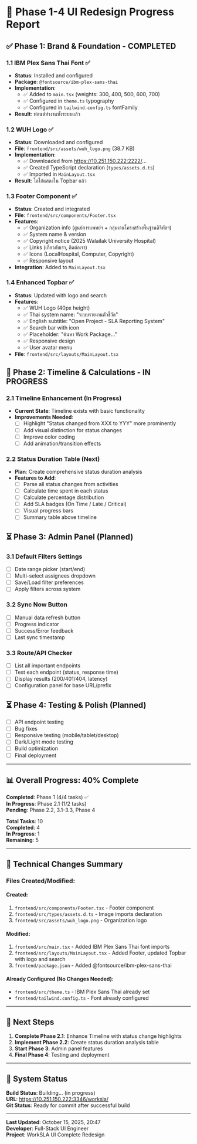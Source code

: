 # 🚀 Phase 1-4 UI Redesign Progress Report

## ✅ Phase 1: Brand & Foundation - COMPLETED

### 1.1 IBM Plex Sans Thai Font ✅
- **Status**: Installed and configured
- **Package**: `@fontsource/ibm-plex-sans-thai`
- **Implementation**:
  - ✅ Added to `main.tsx` (weights: 300, 400, 500, 600, 700)
  - ✅ Configured in `theme.ts` typography
  - ✅ Configured in `tailwind.config.ts` fontFamily
- **Result**: ฟอนต์ทำงานทั้งระบบแล้ว

### 1.2 WUH Logo ✅
- **Status**: Downloaded and configured
- **File**: `frontend/src/assets/wuh_logo.png` (38.7 KB)
- **Implementation**:
  - ✅ Downloaded from https://10.251.150.222:2222/...
  - ✅ Created TypeScript declaration (`types/assets.d.ts`)
  - ✅ Imported in `MainLayout.tsx`
- **Result**: โลโก้แสดงใน Topbar แล้ว

### 1.3 Footer Component ✅
- **Status**: Created and integrated
- **File**: `frontend/src/components/Footer.tsx`
- **Features**:
  - ✅ Organization info (ศูนย์การแพทย์ฯ + กลุ่มงานโครงสร้างพื้นฐานดิจิทัลฯ)
  - ✅ System name & version
  - ✅ Copyright notice (2025 Walailak University Hospital)
  - ✅ Links (เกี่ยวกับเรา, ติดต่อเรา)
  - ✅ Icons (LocalHospital, Computer, Copyright)
  - ✅ Responsive layout
- **Integration**: Added to `MainLayout.tsx`

### 1.4 Enhanced Topbar ✅
- **Status**: Updated with logo and search
- **Features**:
  - ✅ WUH Logo (40px height)
  - ✅ Thai system name: "ระบบรายงานตัวชี้วัด"
  - ✅ English subtitle: "Open Project - SLA Reporting System"
  - ✅ Search bar with icon
  - ✅ Placeholder: "ค้นหา Work Package…"
  - ✅ Responsive design
  - ✅ User avatar menu
- **File**: `frontend/src/layouts/MainLayout.tsx`

## 🔄 Phase 2: Timeline & Calculations - IN PROGRESS

### 2.1 Timeline Enhancement (In Progress)
- **Current State**: Timeline exists with basic functionality
- **Improvements Needed**:
  - [ ] Highlight "Status changed from XXX to YYY" more prominently
  - [ ] Add visual distinction for status changes
  - [ ] Improve color coding
  - [ ] Add animation/transition effects

### 2.2 Status Duration Table (Next)
- **Plan**: Create comprehensive status duration analysis
- **Features to Add**:
  - [ ] Parse all status changes from activities
  - [ ] Calculate time spent in each status
  - [ ] Calculate percentage distribution
  - [ ] Add SLA badges (On Time / Late / Critical)
  - [ ] Visual progress bars
  - [ ] Summary table above timeline

## ⏳ Phase 3: Admin Panel (Planned)

### 3.1 Default Filters Settings
- [ ] Date range picker (start/end)
- [ ] Multi-select assignees dropdown
- [ ] Save/Load filter preferences
- [ ] Apply filters across system

### 3.2 Sync Now Button
- [ ] Manual data refresh button
- [ ] Progress indicator
- [ ] Success/Error feedback
- [ ] Last sync timestamp

### 3.3 Route/API Checker
- [ ] List all important endpoints
- [ ] Test each endpoint (status, response time)
- [ ] Display results (200/401/404, latency)
- [ ] Configuration panel for base URL/prefix

## ⏳ Phase 4: Testing & Polish (Planned)

- [ ] API endpoint testing
- [ ] Bug fixes
- [ ] Responsive testing (mobile/tablet/desktop)
- [ ] Dark/Light mode testing
- [ ] Build optimization
- [ ] Final deployment

---

## 📊 Overall Progress: 40% Complete

**Completed**: Phase 1 (4/4 tasks) ✅  
**In Progress**: Phase 2.1 (1/2 tasks)  
**Pending**: Phase 2.2, 3.1-3.3, Phase 4  

**Total Tasks**: 10  
**Completed**: 4  
**In Progress**: 1  
**Remaining**: 5  

---

## 🔧 Technical Changes Summary

### Files Created/Modified:

#### Created:
1. `frontend/src/components/Footer.tsx` - Footer component
2. `frontend/src/types/assets.d.ts` - Image imports declaration
3. `frontend/src/assets/wuh_logo.png` - Organization logo

#### Modified:
1. `frontend/src/main.tsx` - Added IBM Plex Sans Thai font imports
2. `frontend/src/layouts/MainLayout.tsx` - Added Footer, updated Topbar with logo and search
3. `frontend/package.json` - Added @fontsource/ibm-plex-sans-thai

#### Already Configured (No Changes Needed):
- `frontend/src/theme.ts` - IBM Plex Sans Thai already set
- `frontend/tailwind.config.ts` - Font already configured

---

## 🎯 Next Steps

1. **Complete Phase 2.1**: Enhance Timeline with status change highlights
2. **Implement Phase 2.2**: Create status duration analysis table
3. **Start Phase 3**: Admin panel features
4. **Final Phase 4**: Testing and deployment

---

## 🚀 System Status

**Build Status**: Building... (in progress)  
**URL**: https://10.251.150.222:3346/worksla/  
**Git Status**: Ready for commit after successful build  

---

**Last Updated**: October 15, 2025, 20:47  
**Developer**: Full-Stack UI Engineer  
**Project**: WorkSLA UI Complete Redesign
